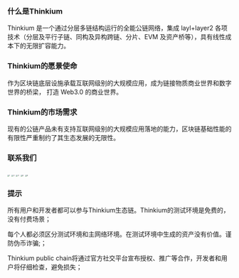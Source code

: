 ### 什么是Thinkium

Thinkium 是一个通过分层多链结构运行的全能公链网络，集成 layl+layer2 各项技术（分层及平行子链、同构及异构跨链、分片、EVM 及资产桥等），具有线性成本下的无限扩容能力。

 

### Thinkium的愿景使命

作为区块链底层设施承载互联网级别的大规模应用，成为链接物质商业世界和数字世界的桥梁， 打造 Web3.0 的商业世界。

 

### Thinkium的市场需求

现有的公链产品未有支持互联网级别的大规模应用落地的能力，区块链基础性能的有限性严重制约了其生态发展的无限性。



### 联系我们

[<img src="https://thinkium-wiki.s3.ap-northeast-1.amazonaws.com/icon/Btok.png" alt="1" style="zoom:25%;" />]( https://0.plus/Thinkiumofficial)  [<img src="https://thinkium-wiki.s3.ap-northeast-1.amazonaws.com/icon/Twitter.png" alt="2" style="zoom:25%;" />](https://twitter.com/Thinkium_Chain)  [<img src="https://thinkium-wiki.s3.ap-northeast-1.amazonaws.com/icon/Github.png" alt="3" style="zoom:25%;" />](https://github.com/ThinkiumGroup)  [<img src="https://thinkium-wiki.s3.ap-northeast-1.amazonaws.com/icon/reddit.png" alt="4" style="zoom:25%;" />](https://www.reddit.com/r/Thinkium/)  [<img src="https://thinkium-wiki.s3.ap-northeast-1.amazonaws.com/icon/medium.png" alt="5" style="zoom:25%;" />](https://thinkiumfoundation.medium.com/thinkium-blockchain-9e03c36fb7af)



### 提示

所有用户和开发者都可以参与Thinkium生态链。Thinkium的测试环境是免费的，没有付费场景；

每个人都必须区分测试环境和主网络环境。在测试环境中生成的资产没有价值。谨防伪币诈骗;；

Thinkium public chain将通过官方社交平台宣布授权、推广等合作，开发者和用户将仔细检查，避免损失；



